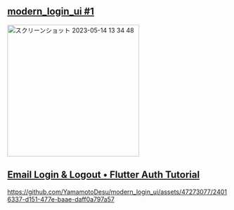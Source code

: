 ## [modern_login_ui #1](https://www.youtube.com/watch?v=Dh-cTQJgM-Q&t=9s)

<img width="300" alt="スクリーンショット 2023-05-14 13 34 48" src="https://github.com/YamamotoDesu/modern_login_ui/assets/47273077/4f9a10c5-1c71-4538-9474-e06ff92d3985">

## [Email Login & Logout • Flutter Auth Tutorial ](https://www.youtube.com/watch?v=_3W-JuIVFlg)

https://github.com/YamamotoDesu/modern_login_ui/assets/47273077/24016337-d151-477e-baae-daff0a797a57

